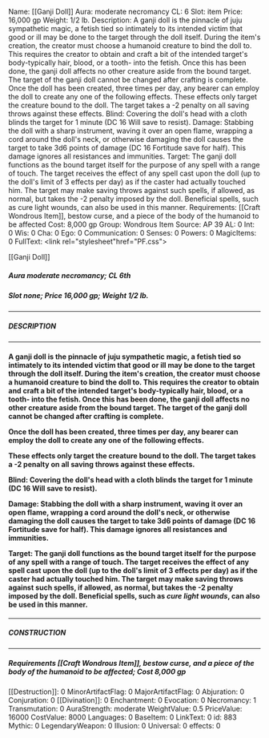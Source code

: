 Name: [[Ganji Doll]]
Aura: moderate necromancy
CL: 6
Slot: item
Price: 16,000 gp
Weight: 1/2 lb.
Description: A ganji doll is the pinnacle of juju sympathetic magic, a fetish tied so intimately to its intended victim that good or ill may be done to the target through the doll itself. During the item's creation, the creator must choose a humanoid creature to bind the doll to. This requires the creator to obtain and craft a bit of the intended target's body-typically hair, blood, or a tooth- into the fetish. Once this has been done, the ganji doll affects no other creature aside from the bound target. The target of the ganji doll cannot be changed after crafting is complete. Once the doll has been created, three times per day, any bearer can employ the doll to create any one of the following effects. These effects only target the creature bound to the doll. The target takes a -2 penalty on all saving throws against these effects. Blind: Covering the doll's head with a cloth blinds the target for 1 minute (DC 16 Will save to resist). Damage: Stabbing the doll with a sharp instrument, waving it over an open flame, wrapping a cord around the doll's neck, or otherwise damaging the doll causes the target to take 3d6 points of damage (DC 16 Fortitude save for half). This damage ignores all resistances and immunities. Target: The ganji doll functions as the bound target itself for the purpose of any spell with a range of touch. The target receives the effect of any spell cast upon the doll (up to the doll's limit of 3 effects per day) as if the caster had actually touched him. The target may make saving throws against such spells, if allowed, as normal, but takes the -2 penalty imposed by the doll. Beneficial spells, such as cure light wounds, can also be used in this manner.
Requirements: [[Craft Wondrous Item]], bestow curse, and a piece of the body of the humanoid to be affected
Cost: 8,000 gp
Group: Wondrous Item
Source: AP 39
AL: 0
Int: 0
Wis: 0
Cha: 0
Ego: 0
Communication: 0
Senses: 0
Powers: 0
MagicItems: 0
FullText: <link rel="stylesheet"href="PF.css"><div class="heading"><p class="alignleft">[[Ganji Doll]]</p><div style="clear: both;"></div></div><div><h5><b>Aura </b>moderate necromancy; <b>CL </b>6th</h5><h5><b>Slot </b>none; <b>Price </b>16,000 gp; <b>Weight </b>1/2 lb.</h5></div><hr/><div><h5><b>DESCRIPTION</b></h5></div><hr/><div><h4><p>A ganji doll is the pinnacle of juju sympathetic magic, a fetish tied so intimately to its intended victim that good or ill may be done to the target through the doll itself. During the item's creation, the creator must choose a humanoid creature to bind the doll to. This requires the creator to obtain and craft a bit of the intended target's body-typically hair, blood, or a tooth- into the fetish. Once this has been done, the ganji doll affects no other creature aside from the bound target. The target of the ganji doll cannot be changed after crafting is complete.</p><p>Once the doll has been created, three times per day, any bearer can employ the doll to create any one of the following effects.</p><p>These effects only target the creature bound to the doll. The target takes a -2 penalty on all saving throws against these effects.</p><p>Blind: Covering the doll's head with a cloth blinds the target for 1 minute (DC 16 Will save to resist).</p><p>Damage: Stabbing the doll with a sharp instrument, waving it over an open flame, wrapping a cord around the doll's neck, or otherwise damaging the doll causes the target to take 3d6 points of damage (DC 16 Fortitude save for half). This damage ignores all resistances and immunities.</p><p>Target: The ganji doll functions as the bound target itself for the purpose of any spell with a range of touch. The target receives the effect of any spell cast upon the doll (up to the doll's limit of 3 effects per day) as if the caster had actually touched him. The target may make saving throws against such spells, if allowed, as normal, but takes the -2 penalty imposed by the doll. Beneficial spells, such as <i>cure light wounds</i>, can also be used in this manner.</p></h4></div><hr/><div><h5><b>CONSTRUCTION</b></h5></div><hr/><div><h5><b>Requirements </b>[[Craft Wondrous Item]], <i>bestow curse</i>, <i>and a piece of the body of the humanoid to be affected</i>; <b>Cost </b>8,000 gp</h5></div>
[[Destruction]]: 0
MinorArtifactFlag: 0
MajorArtifactFlag: 0
Abjuration: 0
Conjuration: 0
[[Divination]]: 0
Enchantment: 0
Evocation: 0
Necromancy: 1
Transmutation: 0
AuraStrength: moderate
WeightValue: 0.5
PriceValue: 16000
CostValue: 8000
Languages: 0
BaseItem: 0
LinkText: 0
id: 883
Mythic: 0
LegendaryWeapon: 0
Illusion: 0
Universal: 0
effects: 0
